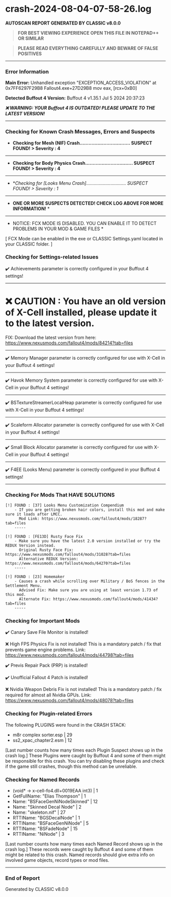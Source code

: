 # crash-2024-08-04-07-58-26.log
**AUTOSCAN REPORT GENERATED BY CLASSIC v8.0.0**

> **FOR BEST VIEWING EXPERIENCE OPEN THIS FILE IN NOTEPAD++ OR SIMILAR**

> **PLEASE READ EVERYTHING CAREFULLY AND BEWARE OF FALSE POSITIVES**

---

### Error Information

**Main Error:** Unhandled exception "EXCEPTION_ACCESS_VIOLATION" at 0x7FF6297F29B8 Fallout4.exe+27D29B8	mov eax, [rcx+0xB0]

**Detected Buffout 4 Version:** Buffout 4 v1.35.1 Jul  5 2024 20:37:23

***❌ WARNING: YOUR Buffout 4 IS OUTDATED! PLEASE UPDATE TO THE LATEST VERSION!***

---

### Checking for Known Crash Messages, Errors and Suspects

- **Checking for Mesh (NIF) Crash.................................. SUSPECT FOUND! > Severity : 4** 

-----
- **Checking for Body Physics Crash................................ SUSPECT FOUND! > Severity : 4** 

-----
- **Checking for *[Looks Menu Crash]............................... SUSPECT FOUND! > Severity : 1** 

-----
* **ONE OR MORE SUSPECTS DETECTED! CHECK LOG ABOVE FOR MORE INFORMATION!** *

---

* NOTICE: FCX MODE IS DISABLED. YOU CAN ENABLE IT TO DETECT PROBLEMS IN YOUR MOD & GAME FILES * 

[ FCX Mode can be enabled in the exe or CLASSIC Settings.yaml located in your CLASSIC folder. ] 

### Checking for Settings-related Issues

✔️ Achievements parameter is correctly configured in your Buffout 4 settings! 

-----
# ❌ CAUTION : You have an old version of X-Cell installed, please update it to the latest version. # 
 FIX: Download the latest version from here: https://www.nexusmods.com/fallout4/mods/84214?tab=files

-----
✔️ Memory Manager parameter is correctly configured for use with X-Cell in your Buffout 4 settings!

-----
✔️ Havok Memory System parameter is correctly configured for use with X-Cell in your Buffout 4 settings!

-----
✔️ BSTextureStreamerLocalHeap parameter is correctly configured for use with X-Cell in your Buffout 4 settings!

-----
✔️ Scaleform Allocator parameter is correctly configured for use with X-Cell in your Buffout 4 settings!

-----
✔️ Small Block Allocator parameter is correctly configured for use with X-Cell in your Buffout 4 settings!

-----
✔️ F4EE (Looks Menu) parameter is correctly configured in your Buffout 4 settings! 

-----
### Checking For Mods That HAVE SOLUTIONS

```
[!] FOUND : [37] Looks Menu Customization Compendium
    - If you are getting broken hair colors, install this mod and make sure it loads after LMCC.
      Mod Link: https://www.nexusmods.com/fallout4/mods/18287?tab=files
    -----
```

```
[!] FOUND : [FE13D] Rusty Face Fix
    - Make sure you have the latest 2.0 version installed or try the REDUX Version instead.
      Original Rusty Face Fix: https://www.nexusmods.com/fallout4/mods/31028?tab=files
      Alternative REDUX Version: https://www.nexusmods.com/fallout4/mods/64270?tab=files
    -----
```

```
[!] FOUND : [23] Homemaker
    - Causes a crash while scrolling over Military / BoS fences in the Settlement Menu.
      Advised Fix: Make sure you are using at least version 1.73 of this mod.
      Alternate Fix: https://www.nexusmods.com/fallout4/mods/41434?tab=files
    -----
```

### Checking for Important Mods


✔️ Canary Save File Monitor is installed!


❌ High FPS Physics Fix is not installed!
This is a mandatory patch / fix that prevents game engine problems.
Link: https://www.nexusmods.com/fallout4/mods/44798?tab=files



✔️ Previs Repair Pack (PRP) is installed!


✔️ Unofficial Fallout 4 Patch is installed!


❌ Nvidia Weapon Debris Fix is not installed!
This is a mandatory patch / fix required for almost all Nvidia GPUs.
Link: https://www.nexusmods.com/fallout4/mods/48078?tab=files


### Checking for Plugin-related Errors

The following PLUGINS were found in the CRASH STACK:
- m8r complex sorter.esp | 29
- ss2_xpac_chapter2.esm | 12

[Last number counts how many times each Plugin Suspect shows up in the crash log.]
These Plugins were caught by Buffout 4 and some of them might be responsible for this crash.
You can try disabling these plugins and check if the game still crashes, though this method can be unreliable.

### Checking for Named Records

- (void* -> x-cell-fo4.dll+0019EAA	int3) | 1
- GetFullName: "Elias Thompson" | 1
- Name: "BSFaceGenNiNodeSkinned" | 12
- Name: "Skinned Decal Node" | 2
- Name: "skeleton.nif" | 27
- RTTIName: "BGSDecalNode" | 1
- RTTIName: "BSFaceGenNiNode" | 5
- RTTIName: "BSFadeNode" | 15
- RTTIName: "NiNode" | 3

[Last number counts how many times each Named Record shows up in the crash log.]
These records were caught by Buffout 4 and some of them might be related to this crash.
Named records should give extra info on involved game objects, record types or mod files.

---

### End of Report

Generated by CLASSIC v8.0.0
